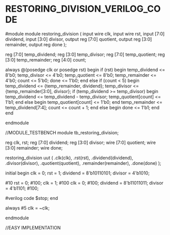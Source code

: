# RESTORING_DIVISION_VERILOG_CODE
#module
module restoring_division (
  input wire clk,
  input wire rst,
  input [7:0] dividend,
  input [3:0] divisor,
  output reg [7:0] quotient,
  output reg [3:0] remainder,
  output reg done
);

  reg [7:0] temp_dividend;
  reg [3:0] temp_divisor;
  reg [7:0] temp_quotient;
  reg [3:0] temp_remainder;
  reg [4:0] count;

  always @(posedge clk or posedge rst) begin
    if (rst) begin
      temp_dividend <= 8'b0;
      temp_divisor <= 4'b0;
      temp_quotient <= 8'b0;
      temp_remainder <= 4'b0;
      count <= 5'b0;
      done <= 1'b0;
    end else if (count < 5) begin
      temp_dividend <= {temp_remainder, dividend};
      temp_divisor <= {temp_remainder[3:0], divisor};
      if (temp_dividend >= temp_divisor) begin
        temp_dividend <= temp_dividend - temp_divisor;
        temp_quotient[count] <= 1'b1;
      end else begin
        temp_quotient[count] <= 1'b0;
      end
      temp_remainder <= temp_dividend[7:4];
      count <= count + 1;
    end else begin
      done <= 1'b1;
    end
  end

endmodule

//MODULE_TESTBENCH
module tb_restoring_division;

reg clk, rst;
reg [7:0] dividend;
reg [3:0] divisor;
wire [7:0] quotient;
wire [3:0] remainder;
wire done;

restoring_division uut (
  .clk(clk),
  .rst(rst),
  .dividend(dividend),
  .divisor(divisor),
  .quotient(quotient),
  .remainder(remainder),
  .done(done)
);

initial begin
  clk = 0;
  rst = 1;
  dividend = 8'b10110101;
  divisor = 4'b1010;

  #10 rst = 0;
  #100;
  clk = 1;
  #100 clk = 0;
  #100;
  dividend = 8'b11011011;
  divisor = 4'b1101;
  #100;

#verilog code
  $stop;
end

always #5 clk = ~clk;

endmodule

//EASY IMPLEMENTATION 
